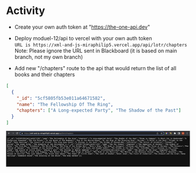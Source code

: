 # Activity

- Create your own auth token at "https://the-one-api.dev"
- Deploy moduel-12/api to vercel with your own auth token <br>
`URL is https://xml-and-js-miraphilip5.vercel.app/api/lotr/chapters` <br>
Note: Please ignore the URL sent in Blackboard (it is based on main branch, not my own branch)

- Add new "/chapters" route to the api that would return the list of all books and their chapters

```json
[
  {
    "_id": "5cf5805fb53e011a64671582",
    "name": "The Fellowship Of The Ring",
    "chapters": ["A Long-expected Party", "The Shadow of the Past"]
  }
]
```

![image info](./activity.png)
